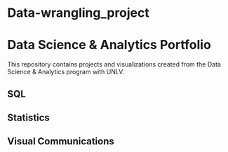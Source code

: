 # Data-wrangling_project
# Data Science & Analytics Portfolio
This repository contains projects and visualizations created from the Data
Science & Analytics program with UNLV.
## SQL
## Statistics
## Visual Communications
